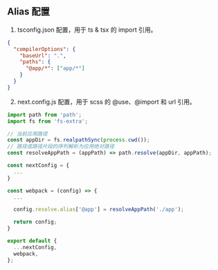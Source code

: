 ## Alias 配置

1. tsconfig.json 配置，用于 ts & tsx 的 import 引用。

```json
{
  "compilerOptions": {
    "baseUrl": ".",
    "paths": {
      "@app/*": ["app/*"]
    }
  }
}
```

2. next.config.js 配置，用于 scss 的 @use、@import 和 url 引用。

```js
import path from 'path';
import fs from 'fs-extra';

// 当前应用路径
const appDir = fs.realpathSync(process.cwd());
// 路径或路径片段的序列解析为应用绝对路径
const resolveAppPath = (appPath) => path.resolve(appDir, appPath);

const nextConfig = {
  ...
}

const webpack = (config) => {
  ...

  config.resolve.alias['@app'] = resolveAppPath('./app');

  return config;
}

export default {
  ...nextConfig,
  webpack,
};
```
